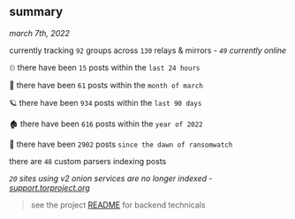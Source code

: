 
## summary
_march 7th, 2022_

currently tracking `92` groups across `130` relays & mirrors - _`49` currently online_

⏲ there have been `15` posts within the `last 24 hours`

🦈 there have been `61` posts within the `month of march`

🪐 there have been `934` posts within the `last 90 days`

🏚 there have been `616` posts within the `year of 2022`

🦕 there have been `2902` posts `since the dawn of ransomwatch`

there are `48` custom parsers indexing posts

_`20` sites using v2 onion services are no longer indexed - [support.torproject.org](https://support.torproject.org/onionservices/v2-deprecation/)_

> see the project [README](https://github.com/thetanz/ransomwatch#ransomwatch--) for backend technicals

